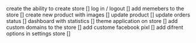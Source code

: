 create the ability to create store []
log in / logout []
add memebers to the store []
create new product with images []
update product []
update orders status []
dashboard with statistics []
theme application on store []
add custom domains to the store []
add custome facebook pixl []
add difrent options in settings store []
